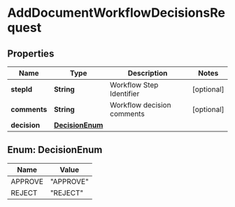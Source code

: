 

# AddDocumentWorkflowDecisionsRequest


## Properties

| Name | Type | Description | Notes |
|------------ | ------------- | ------------- | -------------|
|**stepId** | **String** | Workflow Step Identifier |  [optional] |
|**comments** | **String** | Workflow decision comments |  [optional] |
|**decision** | [**DecisionEnum**](#DecisionEnum) |  |  |



## Enum: DecisionEnum

| Name | Value |
|---- | -----|
| APPROVE | &quot;APPROVE&quot; |
| REJECT | &quot;REJECT&quot; |



